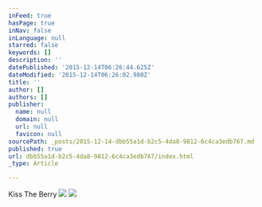 ```yaml
---
inFeed: true
hasPage: true
inNav: false
inLanguage: null
starred: false
keywords: []
description: ''
datePublished: '2015-12-14T06:26:44.625Z'
dateModified: '2015-12-14T06:26:02.980Z'
title: ''
author: []
authors: []
publisher:
  name: null
  domain: null
  url: null
  favicon: null
sourcePath: _posts/2015-12-14-dbb55a1d-b2c5-4da8-9812-6c4ca3edb767.md
published: true
url: dbb55a1d-b2c5-4da8-9812-6c4ca3edb767/index.html
_type: Article

---
```

Kiss The Berry
![](https://the-grid-user-content.s3-us-west-2.amazonaws.com/c84313ee-23b9-469e-b867-e34642f600ae.jpg)
![](https://the-grid-user-content.s3-us-west-2.amazonaws.com/aaea5776-b455-407a-9b73-c3d4ad8ec5ab.jpg)